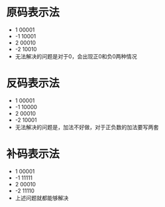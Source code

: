 # 原码表示法

- 1  00001
- -1 10001
- 2 00010
- -2 10010
- 无法解决的问题是对于0，会出现正0和负0两种情况



# 反码表示法

- 1 00001
- -1 10000
- 2 00010
- -2 10001
- 无法解决的问题是，加法不好做，对于正负数的加法要写两套



# 补码表示法

- 1 00001
- -1 11111
- 2 00010
- -2 11110
- 上述问题就都能够解决